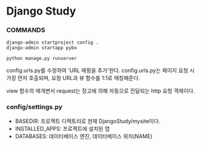 # Django Study

### COMMANDS
```shell
django-admin startproject config .
django-admin startapp pybo

python manage.py runserver
```

config.urls.py를 수정하여 'URL 매핑을 추가'한다.
config.urls.py는 페이지 요청 시 가장 먼저 호출되며, 요청 URL과 뷰 함수를 1:1로 매칭해준다.

view 함수의 매개변서 request는 장고에 의해 자동으로 전달되는 http 요청 객체이다.

### config/settings.py
- BASEDIR: 프로젝트 디렉토리로 현재 DjangoStudy/mysite이다.
- INSTALLED_APPS: 프로젝트에 설치된 앱
- DATABASES: 데이터베이스 엔진, 데이터베이스 위치(NAME)

